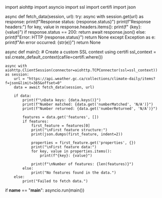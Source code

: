 import aiohttp
import asyncio
import ssl
import certifi
import json

async def fetch_data(session, url):
    try:
        async with session.get(url) as response:
            print(f"Response status: {response.status}")
            print(f"Response headers:")
            for key, value in response.headers.items():
                print(f"  {key}: {value}")
            if response.status == 200:
                return await response.json()
            else:
                print(f"Error: HTTP {response.status}")
                return None
    except Exception as e:
        print(f"An error occurred: {str(e)}")
        return None

async def main():
    # Create a custom SSL context using certifi
    ssl_context = ssl.create_default_context(cafile=certifi.where())
    
    async with aiohttp.ClientSession(connector=aiohttp.TCPConnector(ssl=ssl_context)) as session:
        url = "https://api.weather.gc.ca/collections/climate-daily/items?f=json&limit=365&offset=0"
        data = await fetch_data(session, url)
        
        if data:
            print(f"\nData keys: {data.keys()}")
            print(f"Number matched: {data.get('numberMatched', 'N/A')}")
            print(f"Number returned: {data.get('numberReturned', 'N/A')}")
            
            features = data.get('features', [])
            if features:
                first_feature = features[0]
                print("\nFirst feature structure:")
                print(json.dumps(first_feature, indent=2))
                
                properties = first_feature.get('properties', {})
                print("\nFirst feature data:")
                for key, value in properties.items():
                    print(f"{key}: {value}")
                
                print(f"\nNumber of features: {len(features)}")
            else:
                print("No features found in the data.")
        else:
            print("Failed to fetch data.")

if __name__ == "__main__":
    asyncio.run(main())
